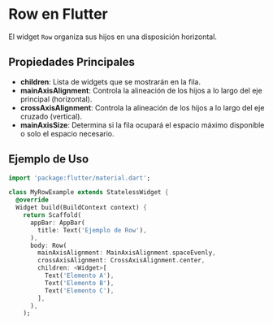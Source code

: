 # Row en Flutter

El widget `Row` organiza sus hijos en una disposición horizontal.

## Propiedades Principales

- **children**: Lista de widgets que se mostrarán en la fila.
- **mainAxisAlignment**: Controla la alineación de los hijos a lo largo del eje principal (horizontal).
- **crossAxisAlignment**: Controla la alineación de los hijos a lo largo del eje cruzado (vertical).
- **mainAxisSize**: Determina si la fila ocupará el espacio máximo disponible o solo el espacio necesario.

## Ejemplo de Uso

```dart
import 'package:flutter/material.dart';

class MyRowExample extends StatelessWidget {
  @override
  Widget build(BuildContext context) {
    return Scaffold(
      appBar: AppBar(
        title: Text('Ejemplo de Row'),
      ),
      body: Row(
        mainAxisAlignment: MainAxisAlignment.spaceEvenly,
        crossAxisAlignment: CrossAxisAlignment.center,
        children: <Widget>[
          Text('Elemento A'),
          Text('Elemento B'),
          Text('Elemento C'),
        ],
      ),
    );
 
